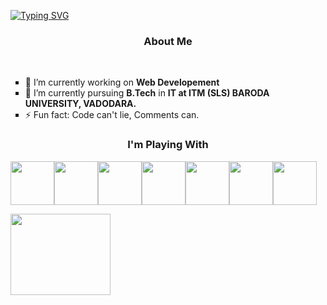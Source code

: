 
[![Typing SVG](https://readme-typing-svg.herokuapp.com?font=roboto&size=25&duration=4997&lines=Welcome+to+My+Github+Profile;Hii+%2C+I'm+Vasu)](https://git.io/typing-svg)

<h3 align="center">
  About Me
</h3><br>
<ul type="square">
  <li> 🔭 I’m currently working on <b> Web Developement</b></li>
  <li>🌱 I’m currently pursuing <b>B.Tech</b> in <b>IT at ITM (SLS) BARODA UNIVERSITY, VADODARA.</b></li>
  <li>⚡ Fun fact: Code can't lie, Comments can.</li>
</ul>

<h3 align="center">
  I'm Playing With 
</h3>

<img src="https://camo.githubusercontent.com/c61346fb6ea6a25b03315c7a3655fdf3f0368efed773cc2cf393b3ff26a4a8d2/68747470733a2f2f63646e2e776f726c64766563746f726c6f676f2e636f6d2f6c6f676f732f68746d6c2d312e737667" width="70" height="70" /><img src="https://camo.githubusercontent.com/119b29ca4b9d31cf3969a94eb57fcfbbea0879b493c09c89dc6d4b7fb9e0dc37/68747470733a2f2f63646e2e776f726c64766563746f726c6f676f2e636f6d2f6c6f676f732f6373732d332e737667" width="70" height="70" /><img src="https://camo.githubusercontent.com/f65efb8eec4948ac47e710a70b6f4bac3b389f5240b4b22bcee14509254945ce/68747470733a2f2f63646e2e776f726c64766563746f726c6f676f2e636f6d2f6c6f676f732f632d312e737667" width="70" height="70" /><img src="https://camo.githubusercontent.com/16f6271f57e66053caabae23a13a4e5baf678013825d37409b42d64ebc25e246/68747470733a2f2f63646e2e776f726c64766563746f726c6f676f2e636f6d2f6c6f676f732f6a6176617363726970742d312e737667" width="70" height="70" /><img src="https://camo.githubusercontent.com/ccee48bad16a9eedc9b5c5807e33ac2e85c9d433caee87d4ee7bb3c10b5c89d9/68747470733a2f2f63646e2e776f726c64766563746f726c6f676f2e636f6d2f6c6f676f732f707974686f6e2d332e737667" width="70" height="70" /><img src="https://upload.wikimedia.org/wikipedia/commons/thumb/b/b2/Bootstrap_logo.svg/1200px-Bootstrap_logo.svg.png" width="70" height="70" /><img src="https://dev.java/assets/images/java-logo-vert-blk.png" width="70" height="70" />

<img src="https://media.giphy.com/media/qgQUggAC3Pfv687qPC/giphy.gif" width="160" height="130" />

